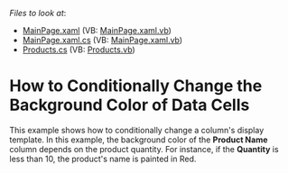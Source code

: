 <!-- default file list -->
*Files to look at*:

* [MainPage.xaml](./CS/ChangeRowAppearance/MainPage.xaml) (VB: [MainPage.xaml.vb](./VB/ChangeRowAppearance/MainPage.xaml.vb))
* [MainPage.xaml.cs](./CS/ChangeRowAppearance/MainPage.xaml.cs) (VB: [MainPage.xaml.vb](./VB/ChangeRowAppearance/MainPage.xaml.vb))
* [Products.cs](./CS/ChangeRowAppearance/Products.cs) (VB: [Products.vb](./VB/ChangeRowAppearance/Products.vb))
<!-- default file list end -->
# How to Conditionally Change the Background Color of Data Cells


<p>This example shows how to conditionally change a column's display template. In this example, the background color of the <strong>Product Name</strong> column depends on the product quantity. For instance, if the <strong>Quantity</strong> is less than 10, the product's name is painted in Red.</p>

<br/>


